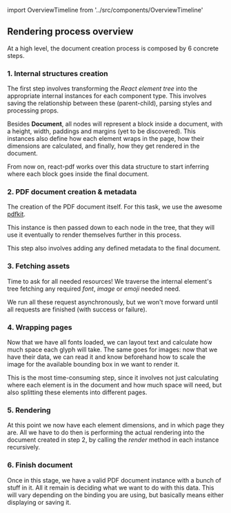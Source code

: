 import OverviewTimeline from '../src/components/OverviewTimeline'

## Rendering process overview

At a high level, the document creation process is composed by 6 concrete steps.

<OverviewTimeline />

### 1. Internal structures creation

The first step involves transforming the *React element tree* into the appropriate internal instances for each component type. This involves saving the relationship between these (parent-child), parsing styles and processing props.

Besides **Document**, all nodes will represent a block inside a document, with a height, width, paddings and margins (yet to be discovered). This instances also define how each element wraps in the page, how their dimensions are calculated, and finally, how they get rendered in the document.

From now on, react-pdf works over this data structure to start inferring where each block goes inside the final document.

### 2. PDF document creation & metadata

The creation of the PDF document itself. For this task, we use the awesome [pdfkit](https://github.com/devongovett/pdfkit).

This instance is then passed down to each node in the tree, that they will use it eventually to render themselves further in this process.

This step also involves adding any defined metadata to the final document.

### 3. Fetching assets

Time to ask for all needed resources! We traverse the internal element's tree fetching any required *font*, *image* or *emoji* needed need.

We run all these request asynchronously, but we won't move forward until all requests are finished (with success or failure).

### 4. Wrapping pages

Now that we have all fonts loaded, we can layout text and calculate how much space each glyph will take. The same goes for images: now that we have their data, we can read it and know beforehand how to scale the image for the available bounding box in we want to render it.

This is the most time-consuming step, since it involves not just calculating where each element is in the document and how much space will need, but also splitting these elements into different pages.

### 5. Rendering

At this point we now have each element dimensions, and in which page they are. All we have to do then is performing the actual rendering into the document created in step 2, by calling the *render* method in each instance recursively.

### 6. Finish document

Once in this stage, we have a valid PDF document instance with a bunch of stuff in it. All it remain is deciding what we want to do with this data. This will vary depending on the binding you are using, but basically means either displaying or saving it.

